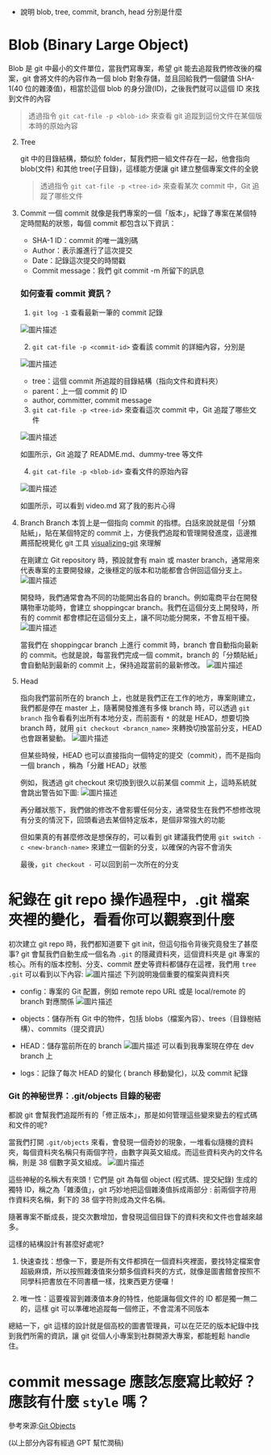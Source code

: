 - 說明 blob, tree, commit, branch, head 分別是什麼

# Blob (Binary Large Object)

Blob 是 git 中最小的文件單位，當我們寫專案，希望 git 能去追蹤我們修改後的檔案，git 會將文件的內容作為一個 blob 對象存儲，並且回給我們一個鍵值 SHA-1(40 位的雜湊值)，相當於這個 blob 的身分證(ID)，之後我們就可以這個 ID 來找到文件的內容

> 透過指令 `git cat-file -p <blob-id>` 來查看 git 追蹤到這份文件在某個版本時的原始內容

2. Tree

   git 中的目錄結構，類似於 folder，幫我們把一組文件存在一起，他會指向 blob(文件) 和其他 tree(子目錄)，這樣能方便讓 git 建立整個專案文件的全貌

   > 透過指令 `git cat-file -p <tree-id>` 來查看某次 commit 中，Git 追蹤了哪些文件

3. Commit
   一個 commit 就像是我們專案的一個「版本」，紀錄了專案在某個特定時間點的狀態，每個 commit 都包含以下資訊：

   - SHA-1 ID：commit 的唯一識別碼
   - Author：表示誰進行了這次提交
   - Date：記錄這次提交的時間戳
   - Commit message：我們 git commit -m 所留下的訊息

   ### 如何查看 commit 資訊？

   1. `git log -1` 查看最新一筆的 commit 記錄

   ![圖片描述](img/c-1.png)

   2. `git cat-file -p <commit-id>` 查看該 commit 的詳細內容，分別是

   ![圖片描述](img/c-2.png)

   - tree：這個 commit 所追蹤的目錄結構（指向文件和資料夾）
   - parent：上一個 commit 的 ID
   - author, committer, commit message

   3. `git cat-file -p <tree-id>` 來查看這次 commit 中，Git 追蹤了哪些文件

   ![圖片描述](img/c-3.png)

   如圖所示，Git 追蹤了 README.md、dummy-tree 等文件

   4. `git cat-file -p <blob-id>` 查看文件的原始內容

   ![圖片描述](img/c-4.png)

   如圖所示，可以看到 video.md 寫了我的影片心得

4. Branch
   Branch 本質上是一個指向 commit 的指標。白話來說就是個「分類貼紙」，貼在某個特定的 commit 上，方便我們追蹤和管理開發進度，這邊推薦搭配視覺化 git 工具 [visualizing-git](https://git-school.github.io/visualizing-git/) 來理解

   在剛建立 Git repository 時，預設就會有 main 或 master branch，通常用來代表專案的主要開發線，之後穩定的版本和功能都會合併回這個分支上。
   ![圖片描述](img/b-1.png)

   開發時，我們通常會為不同的功能開出各自的 branch。例如電商平台在開發購物車功能時，會建立 shoppingcar branch。我們在這個分支上開發時，所有的 commit 都會標記在這個分支上，讓不同功能分開來，不會互相干擾。
   ![圖片描述](img/b-2.png)

   當我們在 shoppingcar branch 上進行 commit 時，branch 會自動指向最新的 commit。也就是說，每當我們完成一個 commit，branch 的「分類貼紙」會自動貼到最新的 commit 上，保持追蹤當前的最新修改。
   ![圖片描述](img/b-3.png)

5. Head

   指向我們當前所在的 branch 上，也就是我們正在工作的地方，專案剛建立，我們都是停在 master 上，隨著開發推進有多條 branch 時，可以透過 `git branch` 指令看看列出所有本地分支，而前面有 `*` 的就是 HEAD，想要切換 branch 時，就用 `git checkout <brancn_name>` 來轉換切換當前分支，HEAD 也會跟著變動。
   ![圖片描述](img/h-1.png)

   但某些時候，HEAD 也可以直接指向一個特定的提交（commit），而不是指向一個 branch ，稱為「分離 HEAD」狀態

   例如，我透過 git checkout 來切換到很久以前某個 commit 上，這時系統就會跳出警告如下圖:
   ![圖片描述](img/h-2.png)

   再分離狀態下，我們做的修改不會影響任何分支，通常發生在我們不想修改現有分支的情況下，回頭看過去某個特定版本，是個非常強大的功能

   但如果真的有甚麼修改是想保存的，可以看到 git 建議我們使用 `git switch -c <new-branch-name>` 來建立一個新的分支，以確保的內容不會消失

   最後，`git checkout -` 可以回到前一次所在的分支

# 紀錄在 git repo 操作過程中，.git 檔案夾裡的變化，看看你可以觀察到什麼

初次建立 git repo 時，我們都知道要下 git init，但這句指令背後究竟發生了甚麼事?
git 會幫我們自動生成一個名為 `.git` 的隱藏資料夾，這個資料夾是 git 專案的核心。所有的版本控制、分支、commit 歷史等資料都儲存在這裡，我們用 `tree .git` 可以看到以下內容:
![圖片描述](img/git-1.png)
下列說明幾個重要的檔案與資料夾

- config：專案的 Git 配置，例如 remote repo URL 或是 local/remote 的 branch 對應關係
  ![圖片描述](img/git-3.png)

- objects：儲存所有 Git 中的物件，包括 blobs（檔案內容）、trees（目錄樹結構）、commits（提交資訊）

- HEAD：儲存當前所在的 branch
  ![圖片描述](img/git-4.png)
  可以看到我專案現在停在 dev branch 上
- logs：記錄了每次 HEAD 的變化 ( branch 移動變化)，以及 commit 紀錄

### Git 的神秘世界：.git/objects 目錄的秘密

都說 git 會幫我們追蹤所有的「修正版本」，那是如何管理這些變來變去的程式碼和文件的呢?

當我們打開 `.git/objects` 來看，會發現一個奇妙的現象，一堆看似隨機的資料夾，每個資料夾名稱只有兩個字符，由數字與英文組成。而這些資料夾內的文件名稱，則是 38 個數字英文組成。
![圖片描述](img/git-2.png)

這些神秘的名稱大有來頭！它們是 git 為每個 object (程式碼、提交紀錄) 生成的獨特 ID，稱之為「雜湊值」，git 巧妙地把這個雜湊值拆成兩部分 : 前兩個字符用作資料夾名稱，剩下的 38 個字符則成為文件名稱。

隨著專案不斷成長，提交次數增加，會發現這個目錄下的資料夾和文件也會越來越多。

這樣的結構設計有甚麼好處呢?

1. 快速查找：想像一下，要是所有文件都擠在一個資料夾裡面，要找特定檔案會超級麻煩，所以按照雜湊值來分類多個資料夾的方式，就像是圖書館會按照不同學科把書放在不同書櫃一樣，找東西更方便囉！

2. 唯一性：這要複習到雜湊值本身的特性，他能讓每個文件的 ID 都是獨一無二的，這樣 git 可以準確地追蹤每一個修正，不會混淆不同版本

總結一下，git 這樣的設計就是個高校的圖書管理員，可以在茫茫的版本紀錄中找到我們所需的資訊，讓 git 從個人小專案到社群開源大專案，都能輕鬆 handle 住。

# commit message 應該怎麼寫比較好？應該有什麼 `style` 嗎？

參考來源:[Git Objects](https://git-scm.com/book/zh-tw/v2/Git-Internals-Git-Objects)

(以上部分內容有經過 GPT 幫忙潤稿)
